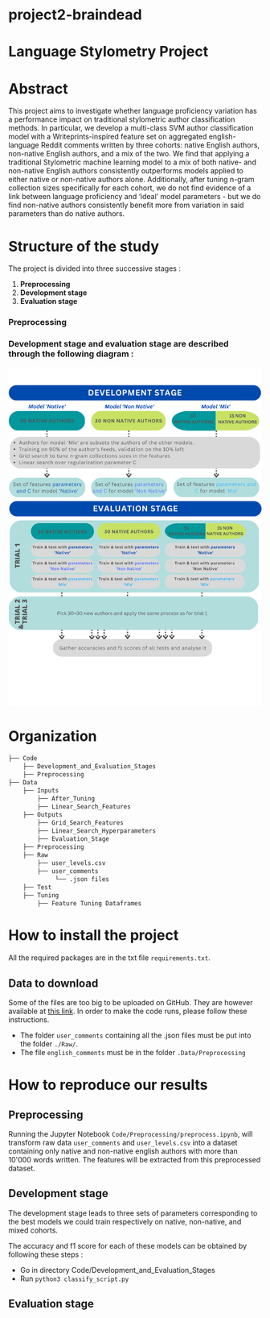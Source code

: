 
# project2-braindead

# **Language Stylometry Project**

# Abstract 

This project aims to investigate whether language proficiency variation has a performance impact on traditional stylometric author classification methods. In particular, we develop a multi-class SVM author classification model with a Writeprints-inspired feature set on aggregated english-language Reddit comments written by three cohorts: native English authors, non-native English authors, and a mix of the two. We find that applying a traditional Stylometric machine learning model to a mix of both native- and non-native English authors consistently outperforms models applied to either native or non-native authors alone. Additionally, after tuning n-gram collection sizes specifically for each cohort, we do not find evidence of a link between language proficiency and ‘ideal’ model parameters - but we do find non-native authors consistently benefit more
from variation in said parameters than do native authors.

# Structure of the study

The project is divided into three successive stages :
1.   **Preprocessing**
2.   **Development stage**
3.   **Evaluation stage**

### **Preprocessing**
###

### **Development stage and evaluation stage** are described through the following diagram :

![Architecture](architecture.png)
###

# Organization
   
    ├── Code
        ├── Development_and_Evaluation_Stages
        ├── Preprocessing
    ├── Data 
        ├── Inputs
            ├── After_Tuning
            ├── Linear_Search_Features
        ├── Outputs
            ├── Grid_Search_Features
            ├── Linear_Search_Hyperparameters
            ├── Evaluation_Stage
        ├── Preprocessing                       
        ├── Raw 
            ├── user_levels.csv
            ├── user_comments
                 └── .json files
        ├── Test
        ├── Tuning
            ├── Feature Tuning Dataframes

# How to install the project 
All the required packages are in the txt file `requirements.txt`.
## Data to download 
Some of the files are too big to be uploaded on GitHub. They are however available at [this link](https://drive.switch.ch/index.php/s/bVBCqB0ReuX8e6z). In order to make the code runs, please follow these instructions.

* The folder `user_comments` containing all the .json files must be put into the folder `./Raw/`.
* The file `english_comments` must be in the folder `.Data/Preprocessing` 

# How to reproduce our results 

## Preprocessing

Running the Jupyter Notebook `Code/Preprocessing/preprocess.ipynb`, will transform raw data `user_comments` and `user_levels.csv` into a dataset containing only native and non-native english authors with more than 10'000 words written. The features will be extracted from this preprocessed dataset.

## Development stage
The development stage leads to three sets of parameters corresponding to the best models we could train respectively on native, non-native, and mixed cohorts. 

The accuracy and f1 score for each of these models can be obtained by following these steps :
-   Go in directory Code/Development_and_Evaluation_Stages 
-   Run ```python3 classify_script.py ```

## Evaluation stage 


 

